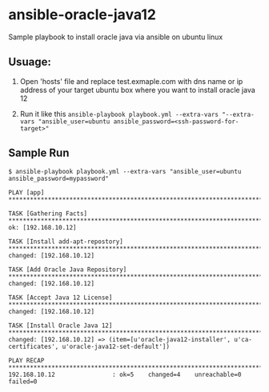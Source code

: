 # ansible-oracle-java12
Sample playbook to install oracle java via ansible on ubuntu linux

## Usuage:
1. Open 'hosts' file and replace test.exmaple.com with dns name or ip address
of your target ubuntu box where you want to install oracle java 12 

2. Run it like this 
```ansible-playbook playbook.yml --extra-vars "--extra-vars "ansible_user=ubuntu ansible_password=<ssh-password-for-target>"```

## Sample Run

```
$ ansible-playbook playbook.yml --extra-vars "ansible_user=ubuntu ansible_password=mypassword"

PLAY [app] *************************************************************************************************************************************

TASK [Gathering Facts] *************************************************************************************************************************
ok: [192.168.10.12]

TASK [Install add-apt-repostory] ***************************************************************************************************************
changed: [192.168.10.12]

TASK [Add Oracle Java Repository] **************************************************************************************************************
changed: [192.168.10.12]

TASK [Accept Java 12 License] ******************************************************************************************************************
changed: [192.168.10.12]

TASK [Install Oracle Java 12] ******************************************************************************************************************
changed: [192.168.10.12] => (item=[u'oracle-java12-installer', u'ca-certificates', u'oracle-java12-set-default'])

PLAY RECAP *************************************************************************************************************************************
192.168.10.12                : ok=5    changed=4    unreachable=0    failed=0   
```
